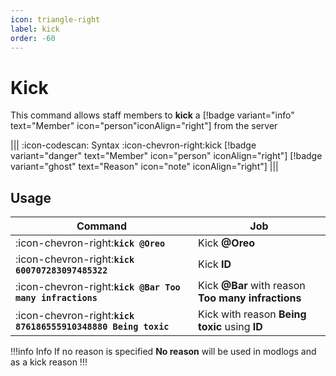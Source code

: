 ```yaml
---
icon: triangle-right
label: kick
order: -60
---
```


# Kick

This command allows staff members to **kick** a [!badge variant="info" text="Member" icon="person"iconAlign="right"] from the server

||| :icon-codescan: Syntax
:icon-chevron-right:kick [!badge variant="danger" text="Member" icon="person" iconAlign="right"] [!badge variant="ghost" text="Reason" icon="note" iconAlign="right"]
|||

## Usage

| Command                                                       | Job                                                |
| ------------------------------------------------------------- | -------------------------------------------------- |
| :icon-chevron-right:**`kick @Oreo`**                          | Kick **@Oreo**                                     |
| :icon-chevron-right:**`kick 600707283097485322`**             | Kick **ID**                                        |
| :icon-chevron-right:**`kick @Bar Too many infractions`**      | Kick **@Bar** with reason **Too many infractions** |
| :icon-chevron-right:**`kick 876186555910348880 Being toxic`** | Kick with reason **Being toxic** using **ID**      |

!!!info Info
If no reason is specified **No reason** will be used in modlogs and as a kick reason
!!!
